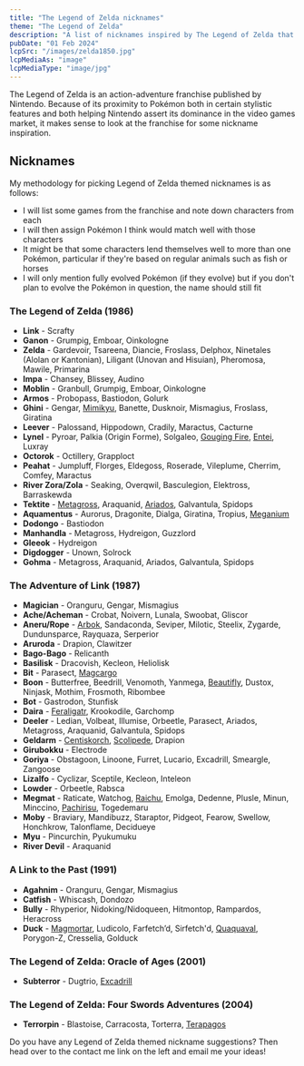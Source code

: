 ```yaml
---
title: "The Legend of Zelda nicknames"
theme: "The Legend of Zelda"
description: "A list of nicknames inspired by The Legend of Zelda that I think would work well with Pokémon."
pubDate: "01 Feb 2024"
lcpSrc: "/images/zelda1850.jpg"
lcpMediaAs: "image"
lcpMediaType: "image/jpg"
---
```


The Legend of Zelda is an action-adventure franchise published by Nintendo. Because of its proximity to Pokémon both in certain stylistic features and both helping Nintendo assert its dominance in the video games market, it makes sense to look at the franchise for some nickname inspiration.

## Nicknames

My methodology for picking Legend of Zelda themed nicknames is as follows:

* I will list some games from the franchise and note down characters from each
* I will then assign Pokémon I think would match well with those characters
* It might be that some characters lend themselves well to more than one Pokémon, particular if they're based on regular animals such as fish or horses
* I will only mention fully evolved Pokémon (if they evolve) but if you don't plan to evolve the Pokémon in question, the name should still fit

### The Legend of Zelda (1986)

* **Link** - Scrafty
* **Ganon** - Grumpig, Emboar, Oinkologne
* **Zelda** - Gardevoir, Tsareena, Diancie, Froslass, Delphox, Ninetales (Alolan or Kantonian), Liligant (Unovan and Hisuian), Pheromosa, Mawile, Primarina
* **Impa** - Chansey, Blissey, Audino
* **Moblin** - Granbull, Grumpig, Emboar, Oinkologne
* **Armos** - Probopass, Bastiodon, Golurk
* **Ghini** - Gengar, [Mimikyu](/nicknames/mimikyu/), Banette, Dusknoir, Mismagius, Froslass, Giratina
* **Leever** - Palossand, Hippodown, Cradily, Maractus, Cacturne
* **Lynel** - Pyroar, Palkia (Origin Forme), Solgaleo, [Gouging Fire](/nicknames/gouging-fire/), [Entei](/nicknames/entei/), Luxray
* **Octorok** - Octillery, Grapploct
* **Peahat** - Jumpluff, Florges, Eldegoss, Roserade, Vileplume, Cherrim, Comfey, Maractus
* **River Zora/Zola** - Seaking, Overqwil, Basculegion, Elektross, Barraskewda
* **Tektite** - [Metagross](/nicknames/metagross/), Araquanid, [Ariados](/nicknames/ariados/), Galvantula, Spidops
* **Aquamentus** - Aurorus, Dragonite, Dialga, Giratina, Tropius, [Meganium](/nicknames/meganium/)
* **Dodongo** - Bastiodon
* **Manhandla** - Metagross, Hydreigon, Guzzlord
* **Gleeok** - Hydreigon
* **Digdogger** - Unown, Solrock
* **Gohma** - Metagross, Araquanid, Ariados, Galvantula, Spidops

### The Adventure of Link (1987)

* **Magician** - Oranguru, Gengar, Mismagius
* **Ache/Acheman** - Crobat, Noivern, Lunala, Swoobat, Gliscor
* **Aneru/Rope** - [Arbok](/nicknames/arbok/), Sandaconda, Seviper, Milotic, Steelix, Zygarde, Dundunsparce, Rayquaza, Serperior
* **Aruroda** - Drapion, Clawitzer
* **Bago-Bago** - Relicanth
* **Basilisk** - Dracovish, Kecleon, Heliolisk
* **Bit** - Parasect, [Magcargo](/nicknames/magcargo/)
* **Boon** - Butterfree, Beedrill, Venomoth, Yanmega, [Beautifly](/nicknames/beautifly/), Dustox, Ninjask, Mothim, Frosmoth, Ribombee
* **Bot** - Gastrodon, Stunfisk
* **Daira** - [Feraligatr](/nicknames/feraligatr/), Krookodile, Garchomp
* **Deeler** - Ledian, Volbeat, Illumise, Orbeetle, Parasect, Ariados, Metagross, Araquanid, Galvantula, Spidops
* **Geldarm** - [Centiskorch](/nicknames/centiskorch/), [Scolipede](/nicknames/scolipede/), Drapion
* **Girubokku** - Electrode
* **Goriya** - Obstagoon, Linoone, Furret, Lucario, Excadrill, Smeargle, Zangoose
* **Lizalfo** - Cyclizar, Sceptile, Kecleon, Inteleon
* **Lowder** - Orbeetle, Rabsca
* **Megmat** - Raticate, Watchog, [Raichu](/nicknames/raichu/), Emolga, Dedenne, Plusle, Minun, Minccino, [Pachirisu](/nicknames/pachirisu/), Togedemaru
* **Moby** - Braviary, Mandibuzz, Staraptor, Pidgeot, Fearow, Swellow, Honchkrow, Talonflame, Decidueye
* **Myu** - Pincurchin, Pyukumuku
* **River Devil** - Araquanid

### A Link to the Past (1991)

* **Agahnim** - Oranguru, Gengar, Mismagius
* **Catfish** - Whiscash, Dondozo
* **Bully** - Rhyperior, Nidoking/Nidoqueen, Hitmontop, Rampardos, Heracross
* **Duck** - [Magmortar](/nicknames/magmortar/), Ludicolo, Farfetch’d, Sirfetch'd, [Quaquaval](/nicknames/quaquaval/), Porygon-Z, Cresselia, Golduck

### The Legend of Zelda: Oracle of Ages (2001)

* **Subterror** - Dugtrio, [Excadrill](/nicknames/excadrill/)

### The Legend of Zelda: Four Swords Adventures (2004)

* **Terrorpin** - Blastoise, Carracosta, Torterra, [Terapagos](/nicknames/terapagos/)

Do you have any Legend of Zelda themed nickname suggestions? Then head over to the contact me link on the left and email me your ideas!